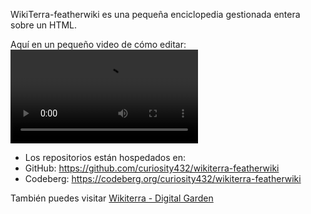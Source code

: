 WikiTerra-featherwiki es una pequeña enciclopedia gestionada entera sobre un HTML.

Aquí en un pequeño video de cómo editar:
![](./editing-featherwiki.mp4)


- Los repositorios están hospedados en:
- GitHub: https://github.com/curiosity432/wikiterra-featherwiki
- Codeberg: https://codeberg.org/curiosity432/wikiterra-featherwiki

También puedes visitar [Wikiterra - Digital Garden](https://wikiterra.vercel.app/)


